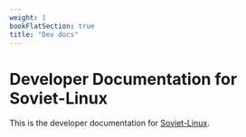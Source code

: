 ```yaml
---
weight: 1
bookFlatSection: true
title: "Dev docs"
---
```


# Developer Documentation for Soviet-Linux

This is the developer documentation for [Soviet-Linux](https://github.com/Soviet-Linux).
